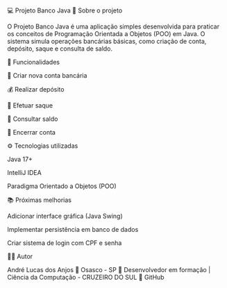 💻 Projeto Banco Java
🧠 Sobre o projeto

O Projeto Banco Java é uma aplicação simples desenvolvida para praticar os conceitos de Programação Orientada a Objetos (POO) em Java.
O sistema simula operações bancárias básicas, como criação de conta, depósito, saque e consulta de saldo.

🧩 Funcionalidades

🏦 Criar nova conta bancária

💰 Realizar depósito

💸 Efetuar saque

📄 Consultar saldo

🚪 Encerrar conta

⚙️ Tecnologias utilizadas

Java 17+

IntelliJ IDEA

Paradigma Orientado a Objetos (POO)

📚 Próximas melhorias

 Adicionar interface gráfica (Java Swing)

 Implementar persistência em banco de dados

 Criar sistema de login com CPF e senha

👨‍💻 Autor

André Lucas dos Anjos
📍 Osasco - SP
💼 Desenvolvedor em formação | Ciência da Computação - CRUZEIRO DO SUL
🔗 GitHub
